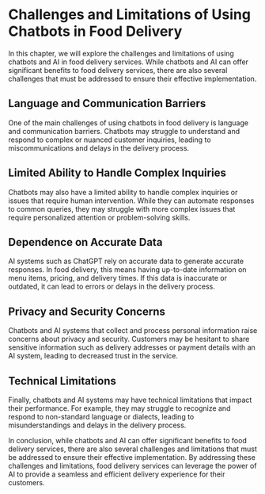 Challenges and Limitations of Using Chatbots in Food Delivery
==========================================================================================================

In this chapter, we will explore the challenges and limitations of using chatbots and AI in food delivery services. While chatbots and AI can offer significant benefits to food delivery services, there are also several challenges that must be addressed to ensure their effective implementation.

Language and Communication Barriers
-----------------------------------

One of the main challenges of using chatbots in food delivery is language and communication barriers. Chatbots may struggle to understand and respond to complex or nuanced customer inquiries, leading to miscommunications and delays in the delivery process.

Limited Ability to Handle Complex Inquiries
-------------------------------------------

Chatbots may also have a limited ability to handle complex inquiries or issues that require human intervention. While they can automate responses to common queries, they may struggle with more complex issues that require personalized attention or problem-solving skills.

Dependence on Accurate Data
---------------------------

AI systems such as ChatGPT rely on accurate data to generate accurate responses. In food delivery, this means having up-to-date information on menu items, pricing, and delivery times. If this data is inaccurate or outdated, it can lead to errors or delays in the delivery process.

Privacy and Security Concerns
-----------------------------

Chatbots and AI systems that collect and process personal information raise concerns about privacy and security. Customers may be hesitant to share sensitive information such as delivery addresses or payment details with an AI system, leading to decreased trust in the service.

Technical Limitations
---------------------

Finally, chatbots and AI systems may have technical limitations that impact their performance. For example, they may struggle to recognize and respond to non-standard language or dialects, leading to misunderstandings and delays in the delivery process.

In conclusion, while chatbots and AI can offer significant benefits to food delivery services, there are also several challenges and limitations that must be addressed to ensure their effective implementation. By addressing these challenges and limitations, food delivery services can leverage the power of AI to provide a seamless and efficient delivery experience for their customers.
